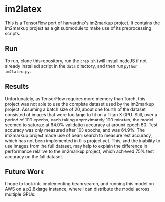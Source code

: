 # im2latex

This is a TensorFlow port of harvardnlp's [im2markup](https://github.com/harvardnlp/im2markup/) project. It contains the im2markup project as a git submodule to make use of its preprocessing scripts. 

## Run
To run, clone this repository, run the `prep.sh` (will install nodeJS if not already installed) script in the `data` directory, and then run `python im2latex.py`.

## Results
Unfortunately, as TensorFlow requires more memory than Torch, this project was not able to use the complete dataset used by the im2markup project. Assuming a batch size of 20, about one fourth of the dataset consisted of images that were too large to fit on a Titan X GPU. Still, over a period of 100 epochs, each taking approximately 100 minutes, the model seemed to saturate at 64.0% validation accuracy at around epoch 60. Test accuracy was only measured after 100 epochs, and was 64.9%. The im2markup project made use of beam search to measure test accuracy, which has not been implemented in this project yet. This, and the inability to use images from the full dataset, may help to explain the difference in performance relative to the im2markup project, which achieved 75% test accuracy on the full dataset.

## Future Work
I hope to look into implementing beam search, and running this model on AWS on a p2.8xlarge instance, where I can distribute the model across multiple GPUs.
